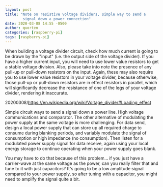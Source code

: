 ```yaml
---
layout: post
title: "Note on resistive voltage dividers, simple way to send a
        signal down a power connection"
date: 2020-03-08 14:55 -0500
author: quorten
categories: [raspberry-pi]
tags: [raspberry-pi]
---
```


When building a voltage divider circuit, check how much current is
going to be drawn by the "input" (i.e. the output side of the voltage
divider).  If you have a higher current input, you will need to use
lower value resistors to get a stable voltage division.  Also, please
take into note the presence of any pull-up or pull-down resistors on
the input.  Again, these may also require you to use lower value
resistors in your voltage divider, because otherwise, those pull-up or
pull-down resistors are in effect resistors in parallel, which will
significantly decrease the resistance of one of the legs of your
voltage divider, rendering it inaccurate.

20200308/https://en.wikipedia.org/wiki/Voltage_divider#Loading_effect

Simple circuit ways to send a signal down a power line.  High voltage
communications and comparator.  The other alternative of modulating
the power supply at the same voltage is more challenging.  For data
send, design a local power supply that can store up all required
charge to consume during blanking periods, and variably modulate the
signal of consumption or high impedance (no consumption).  Then listen
for a modulated power supply signal for data receive, again using your
local energy storage to continue operating when your power supply goes
blank.

<!-- more -->

You may have to do that because of this problem... if you just have a
carrier-wave at the same voltage as the power, can you really filter
that and tune to it with just capacitors?  It's going to be a low
amplitude signal compared to your power supply, so after tuning with a
capacitor, you might need to amplify the signal quite a bit.
